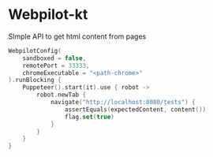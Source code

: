 # Webpilot-kt

SImple API to get html content from pages

```kotlin
WebpilotConfig(
    sandboxed = false,
    remotePort = 33333,
    chromeExecutable = "<path-chrome>"
).runBlocking {
    Puppeteer().start(it).use { robot ->
        robot.newTab {
            navigate("http://localhost:8080/tests") {
                assertEquals(expectedContent, content())
                flag.set(true)
            }
        }
    }
}
```
